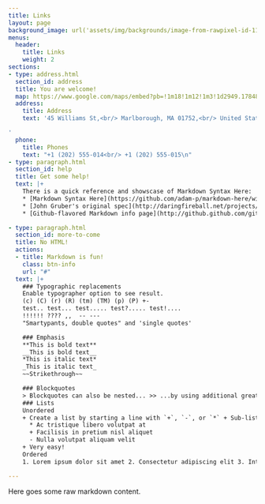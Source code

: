 ```yaml
---
title: Links
layout: page
background_image: url('assets/img/backgrounds/image-from-rawpixel-id-1199650-jpeg.jpg')
menus:
  header:
    title: Links
    weight: 2
sections:
- type: address.html
  section_id: address
  title: You are welcome!
  map: https://www.google.com/maps/embed?pb=!1m18!1m12!1m3!1d2949.1784803899586!2d-71.56614568458906!3d42.338717979188324!2m3!1f0!2f0!3f0!3m2!1i1024!2i768!4f13.1!3m3!1m2!1s0x0%3A0x6335220b7c08850a!2sMarlborough%20District%20Court!5e0!3m2!1sen!2sbg!4v1583193778570!5m2!1sen!2sbg
  address:
    title: Address
    text: '45 Williams St,<br/> Marlborough, MA 01752,<br/> United States

'
  phone:
    title: Phones
    text: "+1 (202) 555-014<br/> +1 (202) 555-015\n"
- type: paragraph.html
  section_id: help
  title: Get some help!
  text: |+
    There is a quick reference and showscase of Markdown Syntax Here:
    * [Markdown Syntax Here](https://github.com/adam-p/markdown-here/wiki/Markdown-Cheatsheet).
    * [John Gruber's original spec](http://daringfireball.net/projects/markdown/).
    * [Github-flavored Markdown info page](http://github.github.com/github-flavored-markdown/).

- type: paragraph.html
  section_id: more-to-come
  title: No HTML!
  actions:
  - title: Markdown is fun!
    class: btn-info
    url: "#"
  text: |+
    ### Typographic replacements
    Enable typographer option to see result.
    (c) (C) (r) (R) (tm) (TM) (p) (P) +-
    test.. test... test..... test?..... test!....
    !!!!!! ???? ,,  -- ---
    "Smartypants, double quotes" and 'single quotes'

    ### Emphasis
    **This is bold text**
    __This is bold text__
    *This is italic text*
    _This is italic text_
    ~~Strikethrough~~

    ### Blockquotes
    > Blockquotes can also be nested... >> ...by using additional greater-than signs right next to each other... > > > ...or with spaces between arrows.
    ### Lists
    Unordered
    + Create a list by starting a line with `+`, `-`, or `*` + Sub-lists are made by indenting 2 spaces: - Marker character change forces new list start:
      * Ac tristique libero volutpat at
      + Facilisis in pretium nisl aliquet
      - Nulla volutpat aliquam velit
    + Very easy!
    Ordered
    1. Lorem ipsum dolor sit amet 2. Consectetur adipiscing elit 3. Integer molestie lorem at massa

---
```


Here goes some raw markdown content.
